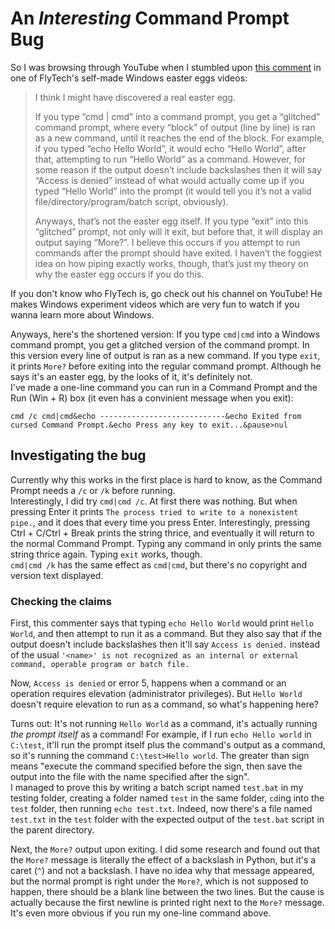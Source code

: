 # An *Interesting* Command Prompt Bug
So I was browsing through YouTube when I stumbled upon [this comment](https://www.youtube.com/watch?v=PKoZT6seS6w&lc=UgyCCOQ3cQg69wWVHeN4AaABAg) in one of FlyTech's self-made Windows easter eggs videos:
> I think I might have discovered a real easter egg.
> 
> If you type “cmd | cmd” into a command prompt, you get a “glitched” command prompt, where every “block” of output (line by line) is ran as a new command, until it reaches the end of the block. For example, if you typed “echo Hello World”, it would echo “Hello World”, after that, attempting to run “Hello World” as a command. However, for some reason if the output doesn’t include backslashes then it will say “Access is denied” instead of what would actually come up if you typed “Hello World” into the prompt (it would tell you it’s not a valid file/directory/program/batch script, obviously).
> 
> Anyways, that’s not the easter egg itself. If you type “exit” into this “glitched” prompt, not only will it exit, but before that, it will display an output saying “More?”. I believe this occurs if you attempt to run commands after the prompt should have exited. I haven’t the foggiest idea on how piping exactly works, though, that’s just my theory on why the easter egg occurs if you do this.

If you don't know who FlyTech is, go check out his channel on YouTube! He makes Windows experiment videos which are very fun to watch if you wanna learn more about Windows.

Anyways, here's the shortened version: If you type `cmd|cmd` into a Windows command prompt, you get a glitched version of the command prompt. In this version every line of output is ran as a new command. If you type `exit`, it prints `More?` before exiting into the regular command prompt. Although he says it's an easter egg, by the looks of it, it's definitely not.  
I've made a one-line command you can run in a Command Prompt and the Run (Win + R) box (it even has a convinient message when you exit):
```
cmd /c cmd|cmd&echo ----------------------------&echo Exited from cursed Command Prompt.&echo Press any key to exit...&pause>nul
```

## Investigating the bug
Currently why this works in the first place is hard to know, as the Command Prompt needs a `/c` or `/k` before running.  
Interestingly, I did try `cmd|cmd /c`. At first there was nothing. But when pressing Enter it prints `The process tried to write to a nonexistent pipe.`, and it does that every time you press Enter. Interestingly, pressing Ctrl + C/Ctrl + Break prints the string thrice, and eventually it will return to the normal Command Prompt. Typing any command in only prints the same string thrice again. Typing `exit` works, though.  
`cmd|cmd /k` has the same effect as `cmd|cmd`, but there's no copyright and version text displayed.

### Checking the claims
First, this commenter says that typing `echo Hello World` would print `Hello World`, and then attempt to run it as a command. But they also say that if the output doesn't include backslashes then it'll say `Access is denied.` instead of the usual `'<name>' is not recognized as an internal or external command, operable program or batch file.`

Now, `Access is denied` or error 5, happens when a command or an operation requires elevation (administrator privileges). But `Hello World` doesn't require elevation to run as a command, so what's happening here?

Turns out: It's not running `Hello World` as a command, it's actually running *the prompt itself* as a command! For example, if I run `echo Hello world` in `C:\test`, it'll run the prompt itself plus the command's output as a command, so it's running the command `C:\test>Hello world`. The greater than sign means "execute the command specified before the sign, then save the output into the file with the name specified after the sign".  
I managed to prove this by writing a batch script named `test.bat` in my testing folder, creating a folder named `test` in the same folder, `cd`ing into the `test` folder, then running `echo test.txt`. Indeed, now there's a file named `test.txt` in the `test` folder with the expected output of the `test.bat` script in the parent directory.

Next, the `More?` output upon exiting. I did some research and found out that the `More?` message is literally the effect of a backslash in Python, but it's a caret (`^`) and not a backslash. I have no idea why that message appeared, but the normal prompt is right under the `More?`, which is not supposed to happen, there should be a blank line between the two lines. But the cause is actually because the first newline is printed right next to the `More?` message. It's even more obvious if you run my one-line command above.
